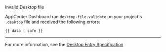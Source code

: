 Invalid Desktop file

AppCenter Dashboard ran `desktop-file-validate` on your project's `.desktop` file and received the following errors:
```
{{ data | safe }}
```

---

For more information, see the [Desktop Entry Specification](https://standards.freedesktop.org/desktop-entry-spec/latest/ar01s05.html)
